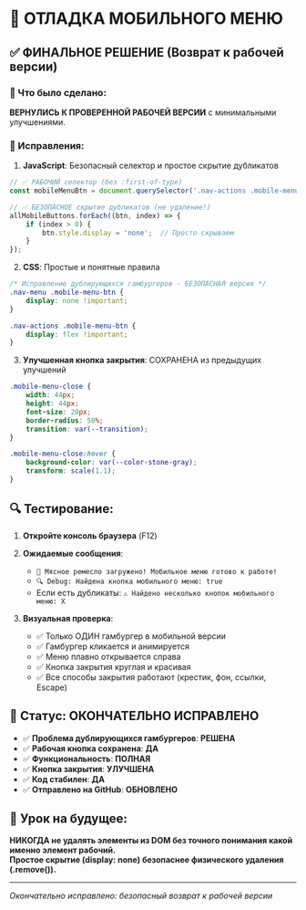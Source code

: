 # 🔧 ОТЛАДКА МОБИЛЬНОГО МЕНЮ

## ✅ ФИНАЛЬНОЕ РЕШЕНИЕ (Возврат к рабочей версии)

### 🎯 Что было сделано:
**ВЕРНУЛИСЬ К ПРОВЕРЕННОЙ РАБОЧЕЙ ВЕРСИИ** с минимальными улучшениями.

### 🔧 Исправления:

1. **JavaScript**: Безопасный селектор и простое скрытие дубликатов
```javascript
// ✅ РАБОЧИЙ селектор (без :first-of-type)
const mobileMenuBtn = document.querySelector('.nav-actions .mobile-menu-btn');

// ✅ БЕЗОПАСНОЕ скрытие дубликатов (не удаление!)
allMobileButtons.forEach((btn, index) => {
    if (index > 0) {
        btn.style.display = 'none';  // Просто скрываем
    }
});
```

2. **CSS**: Простые и понятные правила
```css
/* Исправление дублирующихся гамбургеров - БЕЗОПАСНАЯ версия */
.nav-menu .mobile-menu-btn {
    display: none !important;
}

.nav-actions .mobile-menu-btn {
    display: flex !important;
}
```

3. **Улучшенная кнопка закрытия**: СОХРАНЕНА из предыдущих улучшений
```css
.mobile-menu-close {
    width: 44px;
    height: 44px;
    font-size: 28px;
    border-radius: 50%;
    transition: var(--transition);
}

.mobile-menu-close:hover {
    background-color: var(--color-stone-gray);
    transform: scale(1.1);
}
```

## 🔍 Тестирование:

1. **Откройте консоль браузера** (F12)
2. **Ожидаемые сообщения**:
   - `🥩 Мясное ремесло загружено! Мобильное меню готово к работе!`
   - `🔍 Debug: Найдена кнопка мобильного меню: true`
   - Если есть дубликаты: `⚠️ Найдено несколько кнопок мобильного меню: X`

3. **Визуальная проверка**:
   - ✅ Только ОДИН гамбургер в мобильной версии
   - ✅ Гамбургер кликается и анимируется
   - ✅ Меню плавно открывается справа
   - ✅ Кнопка закрытия круглая и красивая
   - ✅ Все способы закрытия работают (крестик, фон, ссылки, Escape)

## 🚀 Статус: ОКОНЧАТЕЛЬНО ИСПРАВЛЕНО

- ✅ **Проблема дублирующихся гамбургеров**: **РЕШЕНА**
- ✅ **Рабочая кнопка сохранена**: **ДА**
- ✅ **Функциональность**: **ПОЛНАЯ**
- ✅ **Кнопка закрытия**: **УЛУЧШЕНА**
- ✅ **Код стабилен**: **ДА**
- ✅ **Отправлено на GitHub**: **ОБНОВЛЕНО**

## 📝 Урок на будущее:

**НИКОГДА не удалять элементы из DOM без точного понимания какой именно элемент рабочий.**  
**Простое скрытие (display: none) безопаснее физического удаления (.remove()).**

---
*Окончательно исправлено: безопасный возврат к рабочей версии* 